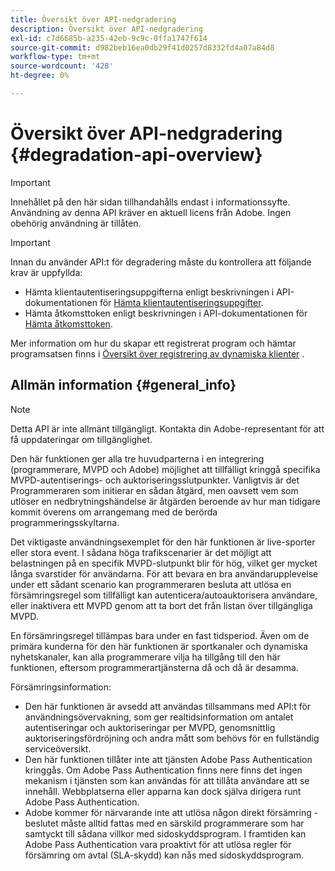 ```yaml
---
title: Översikt över API-nedgradering
description: Översikt över API-nedgradering
exl-id: c7d6685b-a235-42eb-9c9c-0ffa1747f614
source-git-commit: d982beb16ea0db29f41d0257d8332fd4a07a84d8
workflow-type: tm+mt
source-wordcount: '428'
ht-degree: 0%

---
```



# Översikt över API-nedgradering {#degradation-api-overview}

>[!IMPORTANT]
>
> Innehållet på den här sidan tillhandahålls endast i informationssyfte. Användning av denna API kräver en aktuell licens från Adobe. Ingen obehörig användning är tillåten.

>[!IMPORTANT]
>
> Innan du använder API:t för degradering måste du kontrollera att följande krav är uppfyllda:
>
> * Hämta klientautentiseringsuppgifterna enligt beskrivningen i API-dokumentationen för [Hämta klientautentiseringsuppgifter](../../rest-apis/rest-api-dcr/apis/dynamic-client-registration-apis-retrieve-client-credentials.md).
> * Hämta åtkomsttoken enligt beskrivningen i API-dokumentationen för [Hämta åtkomsttoken](../../rest-apis/rest-api-dcr/apis/dynamic-client-registration-apis-retrieve-access-token.md).
>
> Mer information om hur du skapar ett registrerat program och hämtar programsatsen finns i [Översikt över registrering av dynamiska klienter](../../rest-apis/rest-api-dcr/dynamic-client-registration-overview.md) .

## Allmän information {#general_info}

>[!NOTE]
>
>Detta API är inte allmänt tillgängligt. Kontakta din Adobe-representant för att få uppdateringar om tillgänglighet.

Den här funktionen ger alla tre huvudparterna i en integrering (programmerare, MVPD och Adobe) möjlighet att tillfälligt kringgå specifika MVPD-autentiserings- och auktoriseringsslutpunkter. Vanligtvis är det Programmeraren som initierar en sådan åtgärd, men oavsett vem som utlöser en nedbrytningshändelse är åtgärden beroende av hur man tidigare kommit överens om arrangemang med de berörda programmeringsskyltarna.

Det viktigaste användningsexemplet för den här funktionen är live-sporter eller stora event. I sådana höga trafikscenarier är det möjligt att belastningen på en specifik MVPD-slutpunkt blir för hög, vilket ger mycket långa svarstider för användarna. För att bevara en bra användarupplevelse under ett sådant scenario kan programmeraren besluta att utlösa en försämringsregel som tillfälligt kan autenticera/autoauktorisera användare, eller inaktivera ett MVPD genom att ta bort det från listan över tillgängliga MVPD.

En försämringsregel tillämpas bara under en fast tidsperiod. Även om de primära kunderna för den här funktionen är sportkanaler och dynamiska nyhetskanaler, kan alla programmerare vilja ha tillgång till den här funktionen, eftersom programmerartjänsterna då och då är desamma.

Försämringsinformation:

- Den här funktionen är avsedd att användas tillsammans med API:t för användningsövervakning, som ger realtidsinformation om antalet autentiseringar och auktoriseringar per MVPD, genomsnittlig auktoriseringsfördröjning och andra mått som behövs för en fullständig serviceöversikt.
- Den här funktionen tillåter inte att tjänsten Adobe Pass Authentication kringgås. Om Adobe Pass Authentication finns nere finns det ingen mekanism i tjänsten som kan användas för att tillåta användare att se innehåll. Webbplatserna eller apparna kan dock själva dirigera runt Adobe Pass Authentication.
- Adobe kommer för närvarande inte att utlösa någon direkt försämring - beslutet måste alltid fattas med en särskild programmerare som har samtyckt till sådana villkor med sidoskyddsprogram. I framtiden kan Adobe Pass Authentication vara proaktivt för att utlösa regler för försämring om avtal (SLA-skydd) kan nås med sidoskyddsprogram.

<!--
## Related Information {#related}

- [ESM API](/help/authentication/entitlement-service-monitoring-api.md)
- [Server-side Metrics](/help/authentication/understanding-serverside-metrics.md)
-->
